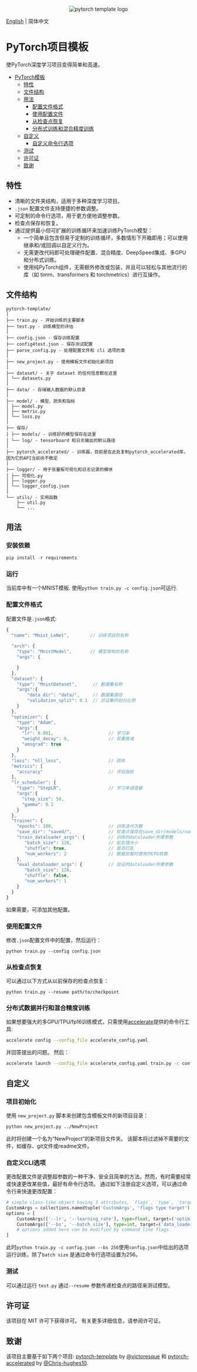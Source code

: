 <p align="center">
  <img src="docs/logo.png" alt="pytorch template logo">
</p>

[English](./README.md) | 简体中文

# PyTorch项目模板
使PyTorch深度学习项目变得简单和高速。
<!-- @import "[TOC]" {cmd="toc" depthFrom=1 depthTo=6 orderedList=false} -->

<!-- code_chunk_output -->
* [PyTorch模板](#PyTorch项目模板)
  * [特性](#特性)
  * [文件结构](#文件结构)
  * [用法](#用法)
    * [配置文件格式](#配置文件格式)
    * [使用配置文件](#使用配置文件)
    * [从检查点恢复](#从检查点恢复)
    * [分布式训练和混合精度训练](#分布式数据并行和混合精度训练)
  * [自定义](#自定义)
    * [自定义命令行选项](#自定义CLI选项)
  * [测试](#测试)
  * [许可证](#许可证)
  * [致谢](#致谢)

<!-- /code_chunk_output -->

## 特性
* 清晰的文件夹结构，适用于多种深度学习项目。
* `.json` 配置文件支持便捷的参数调整。
* 可定制的命令行选项，用于更方便地调整参数。
* 检查点保存和恢复。
* 通过提供最小但可扩展的训练循环来加速训练PyTorch模型：
  * 一个简单且包含但易于定制的训练循环，多数情形下开箱即用；可以使用继承和/或回调以自定义行为。
  * 无需更改代码即可处理硬件配置、混合精度、DeepSpeed集成、多GPU和分布式训练。
  * 使用纯PyTorch组件，无需额外修改或包装，并且可以轻松与其他流行的库（如 timm、transformers 和 torchmetrics）进行互操作。

## 文件结构
  ```
  pytorch-template/
  │
  ├── train.py - 开始训练的主要脚本
  ├── test.py - 训练模型的评估
  │
  ├── config.json - 保存训练配置
  ├── config4test.json - 保存测试配置
  ├── parse_config.py - 处理配置文件和 cli 选项的类
  │
  ├── new_project.py - 使用模板文件初始化新项目
  │
  ├── dataset/ - 关于 dataset 的任何信息都在这里
  │ └── datasets.py
  │
  ├── data/ - 存储输入数据的默认目录
  │
  ├── model/ - 模型、损失和指标
  │ ├── model.py
  │ ├── metric.py
  │ └── loss.py
  │
  ├── 保存/
  │ ├── models/ - 训练好的模型保存在这里
  │ └── log/ - tensorboard 和日志输出的默认路径
  │
  ├── pytorch_accelerated/ - 训练器，目前是在此处复制pytorch_accelerated库，因为它的API当前尚不稳定
  │
  ├── logger/ - 用于张量板可视化和日志记录的模块
  │ ├── 可视化.py
  │ ├── logger.py
  │ └── logger_config.json
  │
  └── utils/ - 实用函数
      ├── util.py
      └── ...
  ```

## 用法
### 安装依赖
```py
pip install -r requirements
```
### 运行
当前库中有一个MNIST模板.
使用`python train.py -c config.json`可运行.

### 配置文件格式
配置文件是`.json`格式:
```javascript
{
  "name": "Mnist_LeNet",        // 训练项目的名称
  
  "arch": {
    "type": "MnistModel",       // 模型架构的名称
    "args": {

    }                
  },
  "dataset": {
    "type": "MnistDataset",      // 数据集名称
    "args":{
        "data_dir": "data/",     // 数据集路径
        "validation_split": 0.1  // 验证集的划分比例
    }
  },
  "optimizer": {
    "type": "Adam",
    "args":{
      "lr": 0.001,                     // 学习率
      "weight_decay": 0,               // 权重衰减
      "amsgrad": true
    }
  },
  "loss": "nll_loss",                  // 损失
  "metrics": [
    "accuracy"                         // 评估指标
  ],                         
  "lr_scheduler": {
    "type": "StepLR",                  // 学习率调度器
    "args":{
      "step_size": 50,          
      "gamma": 0.1
    }
  },
  "trainer": {
    "epochs": 100,                     // 训练迭代次数
    "save_dir": "saved/",              // 检查点保存在save_dir/models/name
    "train_dataloader_args": {         // 训练的dataloader所需参数
       "batch_size": 128,              // 批处理大小
       "shuffle": true,                // 是否打乱
       "num_workers": 2                // 数据加载时使用的CPU核数
    },
    "eval_dataloader_args": {          // 验证的dataloader所需参数
       "batch_size": 128, 
       "shuffle": false,
       "num_workers": 1
    }
  }
}
```

如果需要，可添加其他配置。

### 使用配置文件
修改`.json`配置文件中的配置，然后运行：

  ```
  python train.py --config config.json
  ```

### 从检查点恢复
可以通过以下方式从以前保存的检查点恢复：

  ```
  python train.py --resume path/to/checkpoint
  ```

### 分布式数据并行和混合精度训练
如果想要强大的多GPU/TPU/fp16训练模式，只需使用[accelerate](https://github.com/huggingface/accelerate)提供的命令行工具:
```sh
accelerate config --config_file accelerate_config.yaml
```
并回答提出的问题。 然后：
```sh
accelerate launch --config_file accelerate_config.yaml train.py -c config.json
```


## 自定义

### 项目初始化
使用 `new_project.py` 脚本来创建包含模板文件的新项目目录：
```sh
python new_project.py ../NewProject
```
此时将创建一个名为“NewProject”的新项目文件夹。
该脚本将过滤掉不需要的文件，如缓存、git文件或readme文件。 

### 自定义CLI选项
更改配置文件是调整超参数的一种干净、安全且简单的方法。然而，有时需要经常或快速更改某些值，最好有命令行选项。
通过如下注册自定义选项，可以通过命令行来快速更改配置：
  ```python
  # simple class-like object having 3 attributes, `flags`, `type`, `target`.
  CustomArgs = collections.namedtuple('CustomArgs', 'flags type target')
  options = [
      CustomArgs(['--lr', '--learning_rate'], type=float, target=('optimizer', 'args', 'lr')),
      CustomArgs(['--bs', '--batch_size'], type=int, target=('data_loader', 'args', 'batch_size'))
      # options added here can be modified by command line flags.
  ]
  ```
此时`python train.py -c config.json --bs 256`使用`config.json`中给出的选项运行训练，除了`batch size`
是通过命令行选项设置为256。

### 测试
可以通过运行 `test.py` 通过`--resume` 参数传递检查点的路径来测试模型。

## 许可证
该项目在 MIT 许可下获得许可。 有关更多详细信息，请参阅许可证。

## 致谢
该项目主要基于如下两个项目: [pytorch-template](https://github.com/victoresque/pytorch-template) by [@victoresque](https://github.com/victoresque) 和 [pytorch-accelerated](https://github.com/Chris-hughes10/pytorch-accelerated) by [@Chris-hughes10](https://github.com/Chris-hughes10).